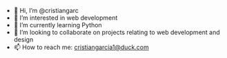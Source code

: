 - 👋 Hi, I’m @cristiangarc
- 👀 I’m interested in web development
- 🌱 I’m currently learning Python
- 💞️ I’m looking to collaborate on projects relating to web development and design
- 📫 How to reach me: cristiangarcia1@duck.com
<!---
cristiangarc/cristiangarc is a ✨ special ✨ repository because its `README.md` (this file) appears on your GitHub profile.
You can click the Preview link to take a look at your changes.
--->
